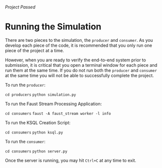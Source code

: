 _Project Passed_


# Running the Simulation
There are two pieces to the simulation, the `producer` and `consumer`. As you develop each piece of the code, it is recommended that you only run one piece of the project at a time.

However, when you are ready to verify the end-to-end system prior to submission, it is critical that you open a terminal window for each piece and run them at the same time. If you do not run both the `producer` and `consumer` at the same time you will not be able to successfully complete the project.

To run the `producer`:

`cd producers`
`python simulation.py`

To run the Faust Stream Processing Application:

`cd consumers`
`faust -A faust_stream worker -l info`

To run the KSQL Creation Script:

`cd consumers`
`python ksql.py`

To run the `consumer`:

`cd consumers`
`python server.py`

Once the server is running, you may hit `Ctrl+C` at any time to exit.